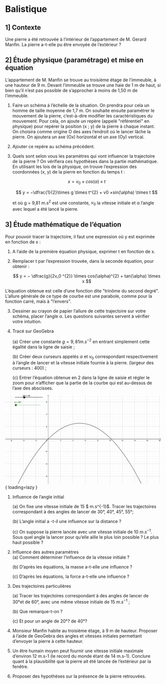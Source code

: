 # Balistique

## 1] Contexte

Une pierre a été retrouvée à l’intérieur de l’appartement de M. Gerard Manfin. La pierre a-t-elle pu être envoyée de l’extérieur ?  

## 2] Étude physique (paramétrage) et mise en équation

L’appartement de M. Manfin se trouve au troisième étage de l’immeuble, à une hauteur de 9 m.  Devant l’immeuble se trouve une haie de 1 m de haut, si bien qu’il n’est pas possible de s’approcher  à moins de 1,50 m de l’immeuble.  

1. Faire un schéma à l’échelle de la situation. On prendra pour cela un homme de taille moyenne  de 1,7 m.  On souhaite ensuite paramétrer le mouvement de la pierre, c’est-à-dire modifier les caractéristiques du mouvement. Pour cela, on ajoute un repère (appelé "référentiel" en physique) pour  repérer la position (x ; y) de la pierre à chaque instant. On choisira comme origine O des axes l’endroit où le lancer lâche la pierre. On ajoutera un axe (Ox) horizontal et un axe (Oy) vertical.  

2. Ajouter ce repère au schéma précédent.  

3. Quels sont selon vous les paramètres qui vont influencer la trajectoire de la pierre ?  On vérifiera  ces hypothèses dans la partie mathématique.  En utilisant les lois de la physique, on trouve l’expression des coordonnées (x, y) de la pierre  en fonction du temps t :  
   
   $$x = v_0 \times cos(\alpha) \times t $$
   
   $$ y = −\dfrac{1}{2}\times g \times t^{2} + v0 ×sin(\alpha) \times t $$
   
   et où g = 9,81 m.s<sup>2</sup> est une constante, $v_0$ la vitesse initiale et α l’angle avec lequel a été lancé la pierre.  

## 3] Étude mathématique de l’équation

   Pour pouvoir tracer la trajectoire, il faut une expression où y est exprimée en fonction de x :  

1. A l’aide de la première équation physique, exprimer t en fonction de x.  

2. Remplacer t par l’expression trouvée, dans la seconde équation, pour obtenir :  
   
   $$ y = − \dfrac{g}{2v_0 ^{2}} \times cos(\alpha)^{2} + tan(\alpha) \times x
   $$

L’équation obtenue est celle d’une fonction dite "trinôme du second degré". L’allure générale de ce type de courbe est une parabole, comme pour la fonction carré, mais à "l’envers".  

3. Dessiner au crayon de papier l’allure de cette trajectoire sur votre schéma, placer l’angle α. Les questions suivantes servent à vérifier votre intuition.  

4. Tracé sur GeoGebra  
   
   (a) Créer une constante $g = 9,81 m.s^{-2}$ en entrant simplement cette égalité dans la ligne de saisie ;  
   
   (b) Créer deux curseurs appelés $\alpha$ et $v_0$ correspondant respectivement à l’angle de lancer et la vitesse initiale fournie à la pierre. (largeur des curseurs : 400) ;  
   
   (c) Entrer l’équation obtenue en 2 dans la ligne de saisie et régler le zoom pour n’afficher que la partie de la courbe qui est au-dessus de l’axe des abscisses.  

![logo](meca_SL.png "graphique"){ loading=lazy }



1. Influence de l’angle initial  
   
   (a) On fixe une vitesse initiale de 15 $ m.s^{-1}$. Tracer les trajectoires correspondant à des angles de lancer de 30°, 40°, 45°, 55°;  
   
   (b) L’angle initial a -t-il une influence sur la distance ?  
   
   (c) On suppose la pierre lancée avec une vitesse initiale de 10 $m.s^{-1}$. Sous quel angle la lancer pour qu’elle aille le plus loin possible ? Le plus haut possible ?  

2. Influence des autres paramètres  
   (a) Comment déterminer l’influence de la vitesse initiale ?  
   
   (b) D’après les équations, la masse a-t-elle une influence ?  
   
   (c) D’après les équations, la force a-t-elle une influence ?  

3. Des trajectoires particulières  
   
   (a) Tracer les trajectoires correspondant à des angles de lancer de 30°et de 60°, avec une même vitesse initiale de 15 $m.s^{-1}$ ;  
   
   (b) Que remarque-t-on ?  
   
   (c) Et pour un angle de 20°? de 40°?  

4. Monsieur Manfin habite au troisième étage, à 9 m de hauteur. Proposer à l’aide de GeoGebra des angles et vitesses initiales permettant d’envoyer la pierre à cette hauteur.  

5. Un être humain moyen peut fournir une vitesse initiale maximale d’environ 12 m.s-1 (le record du monde étant de 14 m.s-1). Conclure quant à la plausibilité que la pierre ait été lancée de l’extérieur par la fenêtre.  

6.  Proposer des hypothèses sur la présence de la pierre retrouvées.
